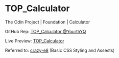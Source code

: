# TOP_Calculator

The Odin Project | Foundation | Calculator

GitHub Rep: [TOP_Calculator @YourthYQ](https://github.com/YourthYQ/TOP_Calculator/)

Live Preview: [TOP_Calculator](https://yourthyq.github.io/TOP_Calculator/)

Referred to: [crazy-e8](https://github.com/crazy-e8/Calculator) (Basic CSS Styling and Assests)
